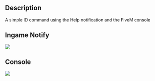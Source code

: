 ## Description
A simple ID command using the Help notification and the FiveM console

## Ingame Notify
<img src="https://r2.fivemanage.com/pub/6wrkkoj8pfqq.png"  align="center" />

## Console
<img src="https://r2.fivemanage.com/pub/gttv33bsodg5.png"  align="center" />
